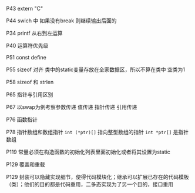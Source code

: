 
P43 extern "C" 

P44 swich  中 如果没有break 则继续输出后面的

P34 printf 从右到左运算

P40 运算符优先级

P51 const define

P55 sizeof 对齐 类中的static变量存放在全家数据区，所以不算在类中  空类为1

P58 sizeof 和 strlen

P65 指针与引用区别

P67 以swap为例考察参数传递 值传递 指针传递 引用传递 

P76 函数指针

P78 指针数组和数组指针 `int (*ptr)[]` 指向整型数组的指针 `int *ptr[]` 是指针数组

P119 常量必须在构造函数的初始化列表里面初始化或者将其设置为static

P129 覆盖和重载

P129 封装可以隐藏实现细节，使得代码模块化；继承可以扩展已存在的代码模板（类）；他们的目的都是代码重用，二多态实现为了另一个目的，接口重用